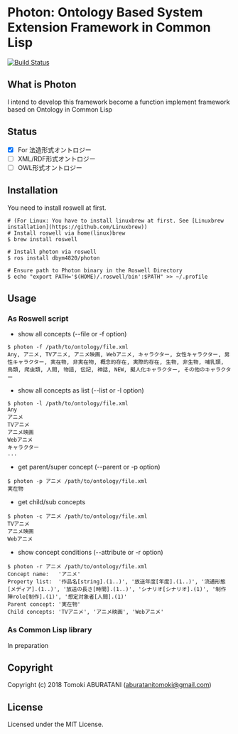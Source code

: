# Photon: Ontology Based System Extension Framework in Common Lisp 

[![Build Status](https://travis-ci.org/dbym4820/photon.svg?branch=master)](https://travis-ci.org/dbym4820/photon)


## What is Photon

I intend to develop this framework become a function implement framework based on Ontology in Common Lisp

## Status

- [X] For 法造形式オントロジー
- [ ] XML/RDF形式オントロジー
- [ ] OWL形式オントロジー

## Installation

You need to install roswell at first.

```
# (For Linux: You have to install linuxbrew at first. See [Linuxbrew installation](https://github.com/Linuxbrew))
# Install roswell via home(linux)brew
$ brew install roswell

# Install photon via roswell
$ ros install dbym4820/photon

# Ensure path to Photon binary in the Roswell Directory
$ echo "export PATH='$(HOME)/.roswell/bin':$PATH" >> ~/.profile
```

## Usage

### As Roswell script

- show all concepts (--file or -f option)

```
$ photon -f /path/to/ontology/file.xml
Any, アニメ, TVアニメ, アニメ映画, Webアニメ, キャラクター, 女性キャラクター, 男性キャラクター, 実在物, 非実在物, 概念的存在, 実際的存在, 生物, 非生物, 哺乳類, 鳥類, 爬虫類, 人間, 物語, 伝記, 神話, NEW, 擬人化キャラクター, その他のキャラクター
```

- show all concepts as list (--list or -l option)

```
$ photon -l /path/to/ontology/file.xml
Any
アニメ
TVアニメ
アニメ映画
Webアニメ
キャラクター
...
```

- get parent/super concept (--parent or -p option)

```
$ photon -p アニメ /path/to/ontology/file.xml
実在物
```

- get child/sub concepts 

```
$ photon -c アニメ /path/to/ontology/file.xml
TVアニメ
アニメ映画
Webアニメ
```

- show concept conditions (--attribute or -r option)

```
$ photon -r アニメ /path/to/ontology/file.xml
Concept name:   'アニメ'
Property list:  '作品名[string].(1..)', '放送年度[年度].(1..)', '流通形態[メディア].(1..)', '放送の長さ[時間].(1..)', 'シナリオ[シナリオ].(1)', '制作陣role[制作].(1)', '想定対象者[人間].(1)'
Parent concept: '実在物'
Child concepts: 'TVアニメ', 'アニメ映画', 'Webアニメ'
```

### As Common Lisp library

In preparation


## Copyright

Copyright (c) 2018 Tomoki ABURATANI (aburatanitomoki@gmail.com)

## License

Licensed under the MIT License.
